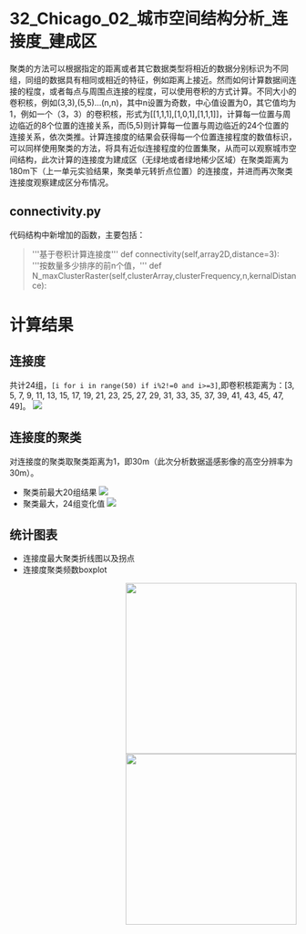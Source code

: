 # 32_Chicago_02_城市空间结构分析_连接度_建成区
聚类的方法可以根据指定的距离或者其它数据类型将相近的数据分别标识为不同组，同组的数据具有相同或相近的特征，例如距离上接近。然而如何计算数据间连接的程度，或者每点与周围点连接的程度，可以使用卷积的方式计算。不同大小的卷积核，例如(3,3),(5,5)...(n,n)，其中n设置为奇数，中心值设置为0，其它值均为1，例如一个（3，3）的卷积核，形式为[[1,1,1],[1,0,1],[1,1,1]]，计算每一位置与周边临近的8个位置的连接关系，而(5,5)则计算每一位置与周边临近的24个位置的连接关系，依次类推。计算连接度的结果会获得每一个位置连接程度的数值标识，可以同样使用聚类的方法，将具有近似连接程度的位置集聚，从而可以观察城市空间结构，此次计算的连接度为建成区（无绿地或者绿地稀少区域）在聚类距离为180m下（上一单元实验结果，聚类单元转折点位置）的连接度，并进而再次聚类连接度观察建成区分布情况。

## connectivity.py
代码结构中新增加的函数，主要包括：
> '''基于卷积计算连接度'''    def connectivity(self,array2D,distance=3):
> '''按数量多少排序的前n个值，''' def N_maxClusterRaster(self,clusterArray,clusterFrequency,n,kernalDistance):

# 计算结果
## 连接度
共计24组，```[i for i in range(50) if i%2!=0 and i>=3]```,即卷积核距离为：[3, 5, 7, 9, 11, 13, 15, 17, 19, 21, 23, 25, 27, 29, 31, 33, 35, 37, 39, 41, 43, 45, 47, 49]。
![](https://github.com/richieBao/python-urbanPlanning/blob/master/images/32_3.jpg)

## 连接度的聚类
对连接度的聚类取聚类距离为1，即30m（此次分析数据遥感影像的高空分辨率为30m）。
* 聚类前最大20组结果
![](https://github.com/richieBao/python-urbanPlanning/blob/master/images/32_4.jpg)
* 聚类最大，24组变化值
![](https://github.com/richieBao/python-urbanPlanning/blob/master/images/32_5.jpg)

## 统计图表
* 连接度最大聚类折线图以及拐点
* 连接度聚类频数boxplot
<img src="https://github.com/richieBao/python-urbanPlanning/blob/master/images/31_1.jpg" width="300" align="right">
<img src="https://github.com/richieBao/python-urbanPlanning/blob/master/images/32_2.jpg" width="300" align="right">
